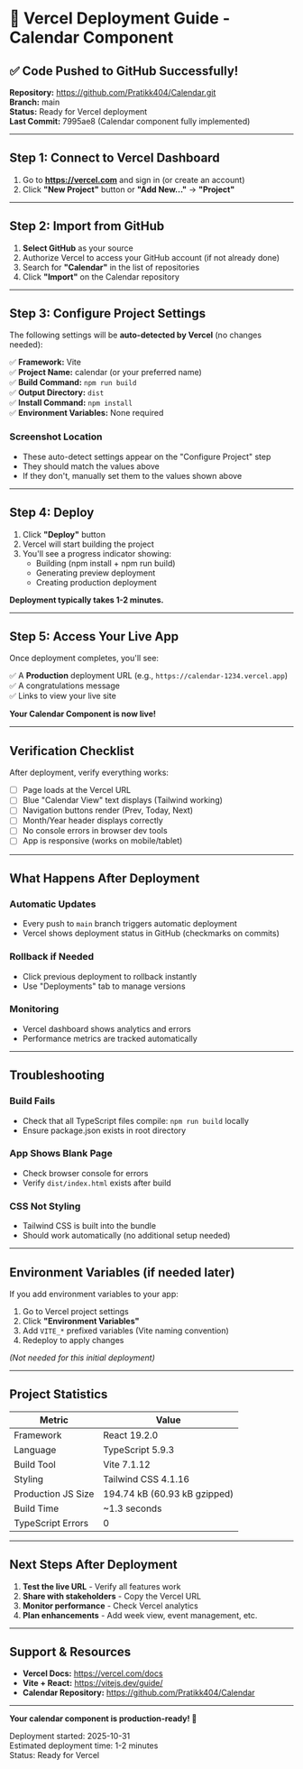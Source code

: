 # 🚀 Vercel Deployment Guide - Calendar Component

## ✅ Code Pushed to GitHub Successfully!

**Repository:** https://github.com/Pratikk404/Calendar.git  
**Branch:** main  
**Status:** Ready for Vercel deployment  
**Last Commit:** 7995ae8 (Calendar component fully implemented)

---

## Step 1: Connect to Vercel Dashboard

1. Go to **https://vercel.com** and sign in (or create an account)
2. Click **"New Project"** button or **"Add New..."** → **"Project"**

---

## Step 2: Import from GitHub

1. **Select GitHub** as your source
2. Authorize Vercel to access your GitHub account (if not already done)
3. Search for **"Calendar"** in the list of repositories
4. Click **"Import"** on the Calendar repository

---

## Step 3: Configure Project Settings

The following settings will be **auto-detected by Vercel** (no changes needed):

✅ **Framework:** Vite  
✅ **Project Name:** calendar (or your preferred name)  
✅ **Build Command:** `npm run build`  
✅ **Output Directory:** `dist`  
✅ **Install Command:** `npm install`  
✅ **Environment Variables:** None required

### Screenshot Location
- These auto-detect settings appear on the "Configure Project" step
- They should match the values above
- If they don't, manually set them to the values shown above

---

## Step 4: Deploy

1. Click **"Deploy"** button
2. Vercel will start building the project
3. You'll see a progress indicator showing:
   - Building (npm install + npm run build)
   - Generating preview deployment
   - Creating production deployment

**Deployment typically takes 1-2 minutes.**

---

## Step 5: Access Your Live App

Once deployment completes, you'll see:

✅ A **Production** deployment URL (e.g., `https://calendar-1234.vercel.app`)  
✅ A congratulations message  
✅ Links to view your live site

**Your Calendar Component is now live!**

---

## Verification Checklist

After deployment, verify everything works:

- [ ] Page loads at the Vercel URL
- [ ] Blue "Calendar View" text displays (Tailwind working)
- [ ] Navigation buttons render (Prev, Today, Next)
- [ ] Month/Year header displays correctly
- [ ] No console errors in browser dev tools
- [ ] App is responsive (works on mobile/tablet)

---

## What Happens After Deployment

### Automatic Updates
- Every push to `main` branch triggers automatic deployment
- Vercel shows deployment status in GitHub (checkmarks on commits)

### Rollback if Needed
- Click previous deployment to rollback instantly
- Use "Deployments" tab to manage versions

### Monitoring
- Vercel dashboard shows analytics and errors
- Performance metrics are tracked automatically

---

## Troubleshooting

### Build Fails
- Check that all TypeScript files compile: `npm run build` locally
- Ensure package.json exists in root directory

### App Shows Blank Page
- Check browser console for errors
- Verify `dist/index.html` exists after build

### CSS Not Styling
- Tailwind CSS is built into the bundle
- Should work automatically (no additional setup needed)

---

## Environment Variables (if needed later)

If you add environment variables to your app:

1. Go to Vercel project settings
2. Click **"Environment Variables"**
3. Add `VITE_*` prefixed variables (Vite naming convention)
4. Redeploy to apply changes

*(Not needed for this initial deployment)*

---

## Project Statistics

| Metric | Value |
|--------|-------|
| Framework | React 19.2.0 |
| Language | TypeScript 5.9.3 |
| Build Tool | Vite 7.1.12 |
| Styling | Tailwind CSS 4.1.16 |
| Production JS Size | 194.74 kB (60.93 kB gzipped) |
| Build Time | ~1.3 seconds |
| TypeScript Errors | 0 |

---

## Next Steps After Deployment

1. **Test the live URL** - Verify all features work
2. **Share with stakeholders** - Copy the Vercel URL
3. **Monitor performance** - Check Vercel analytics
4. **Plan enhancements** - Add week view, event management, etc.

---

## Support & Resources

- **Vercel Docs:** https://vercel.com/docs
- **Vite + React:** https://vitejs.dev/guide/
- **Calendar Repository:** https://github.com/Pratikk404/Calendar

---

**Your calendar component is production-ready! 🎉**

Deployment started: 2025-10-31  
Estimated deployment time: 1-2 minutes  
Status: Ready for Vercel
